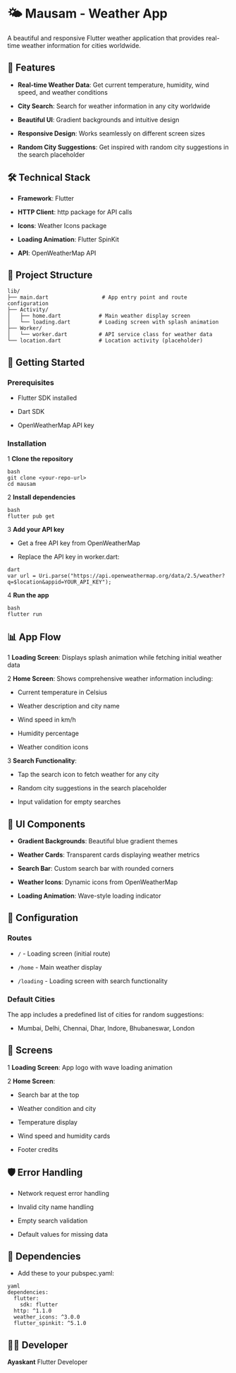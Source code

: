 # 🌤️ Mausam - Weather App
A beautiful and responsive Flutter weather application that provides real-time weather information for cities worldwide.

## 📱 Features
- **Real-time Weather Data**: Get current temperature, humidity, wind speed, and weather conditions

- **City Search**: Search for weather information in any city worldwide

- **Beautiful UI**: Gradient backgrounds and intuitive design

- **Responsive Design**: Works seamlessly on different screen sizes

- **Random City Suggestions**: Get inspired with random city suggestions in the search placeholder

## 🛠️ Technical Stack
- **Framework**: Flutter

- **HTTP Client**: http package for API calls

- **Icons**: Weather Icons package

- **Loading Animation**: Flutter SpinKit

- **API**: OpenWeatherMap API

## 📁 Project Structure
```
lib/
├── main.dart                 # App entry point and route configuration
├── Activity/
│   ├── home.dart            # Main weather display screen
│   └── loading.dart         # Loading screen with splash animation
├── Worker/
│   └── worker.dart          # API service class for weather data
└── location.dart            # Location activity (placeholder)
```
## 🚀 Getting Started
### Prerequisites
- Flutter SDK installed

- Dart SDK

- OpenWeatherMap API key

### Installation
1 **Clone the repository**
```
bash
git clone <your-repo-url>
cd mausam
```
2 **Install dependencies**
```
bash
flutter pub get
```
3 **Add your API key**

- Get a free API key from OpenWeatherMap

- Replace the API key in worker.dart:
```
dart
var url = Uri.parse("https://api.openweathermap.org/data/2.5/weather?q=$location&appid=YOUR_API_KEY");
```
4 **Run the app**
```
bash
flutter run
```
## 📊 App Flow
1 **Loading Screen**: Displays splash animation while fetching initial weather data

2 **Home Screen**: Shows comprehensive weather information including:

  - Current temperature in Celsius

  - Weather description and city name

  - Wind speed in km/h

  - Humidity percentage

  - Weather condition icons

3 **Search Functionality**:

  - Tap the search icon to fetch weather for any city

  - Random city suggestions in the search placeholder

  - Input validation for empty searches

## 🎨 UI Components
- **Gradient Backgrounds**: Beautiful blue gradient themes

- **Weather Cards**: Transparent cards displaying weather metrics

- **Search Bar**: Custom search bar with rounded corners

- **Weather Icons**: Dynamic icons from OpenWeatherMap

- **Loading Animation**: Wave-style loading indicator

## 🔧 Configuration
### Routes
- `/` - Loading screen (initial route)

- `/home` - Main weather display

- `/loading` - Loading screen with search functionality

### Default Cities
The app includes a predefined list of cities for random suggestions:

- Mumbai, Delhi, Chennai, Dhar, Indore, Bhubaneswar, London

## 📸 Screens
1 **Loading Screen**: App logo with wave loading animation

2 **Home Screen**:

- Search bar at the top

- Weather condition and city

- Temperature display

- Wind speed and humidity cards

- Footer credits

## 🛡️ Error Handling
- Network request error handling

- Invalid city name handling

- Empty search validation

- Default values for missing data

## 📝 Dependencies
- Add these to your pubspec.yaml:
```
yaml
dependencies:
  flutter:
    sdk: flutter
  http: ^1.1.0
  weather_icons: ^3.0.0
  flutter_spinkit: ^5.1.0
```
## 👨‍💻 Developer
**Ayaskant**
Flutter Developer

